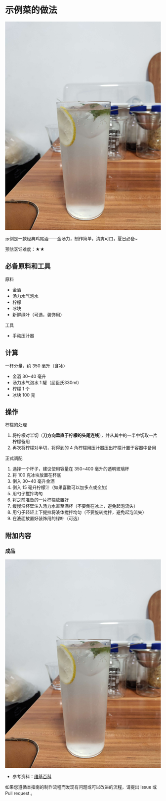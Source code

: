 <!-- 这是 HowToDrink 菜谱仓库中的示例菜谱模板文件。 -->
<!-- 注意：在编写时，中文与英文或数字之间必须有且仅有一个空格。 -->
<!-- 注意：在编写时，标题与正文之间必须有且仅有一个空行。 -->

# 示例菜的做法

<!-- 标题必须是 `菜名` + `的做法`。和文件名一致。 -->

<!-- 如果有图片更好。 -->

![示例饮品](./示例饮品.jpg)

<!-- 在这里简单介绍饮品的特点、是否含酒精、酒精度数（如果含酒精的话）、难度。 -->
示例是一款经典鸡尾酒——金汤力，制作简单，清爽可口，夏日必备~

<!--
1星：没有特别困难的步骤。只需要将原材料简单混合即可。大约2分钟即可完成。即使没有经验的人，也可以按照步骤做出像模像样的效果。
2星：包含的步骤非常简单。不太需要经验，只需要按照步骤进行操作即可。大约5分钟即可完成。即使没有经验的人，也可以按照步骤做出像模像样的效果，但是想要做出完美的效果就需要一定的练习。
3星：包含的步骤不算太复杂。需要一定经验。大约8分钟即可完成。对于有经验的人，并不会太难，但是想要做出完美的效果也需要一定的经验加上练习。
4星：包含了很多复杂的步骤。10分钟以内即可完成。即使是有经验的人，也需要花费很多时间来准备这道菜，但是做熟练之后，就可以做出非常美味的效果。
5星：包含了很多复杂的步骤。可能需要10分钟以上才能完成。即使是有经验的厨师，也需要花费很多时间来准备这款饮品，并且非常容易出现失误。
-->

预估烹饪难度：★★

## 必备原料和工具

<!-- 在这里列出必需原料。以方便大家快速判断自己手边的材料是否足够。-->

<!-- 注意：某些原料已经在厨房采购部分提及。这里不要重复提及： -->
<!-- 燃气灶, 饮用水, 锅, 食用油, 碗与盘子, 筷子, 炒勺, 洗涤剂, 抹布, 钢丝球, 菜刀 -->

<!-- 可以推荐购买哪个品牌的来方便决策。 -->

原料

- 金酒
- 汤力水气泡水
- 柠檬
- 冰块
- 新鲜绿叶（可选，装饰用）

工具

- 手动压汁器


## 计算

<!-- 这一章节里介绍一些计算公式，求得原料的量、重要的时间参数、混合比例，以便在后续操作中引用。 -->

<!-- 这里有两种情况： -->
<!-- 1. 可能会大批量的制作饮品。例如：聚会用可乐桶。这种情况需要给出计算公式。 -->
<!-- 2. 固定分量的饮品。每份的容量一致而永远不会发生变化。这种情况需要给出一份的量。 -->

<!-- 对于大小不一的食材，必须给出质量参考 -->
<!-- 对于可以自行斟酌加量的食材，必须给出建议添加的范围 -->
<!-- 请不要使用有大有小的容器作为单位！这会令人困惑，难以后续精准化。请使用毫升！ -->


一杯分量，约 350 毫升（含冰）

- 金酒 30~40 毫升
- 汤力水气泡水 1 罐（屈臣氏330ml）
- 柠檬 1 个
- 冰块 100 克

## 操作

<!-- 在这里详细描述饮品制作的全部流程。 -->
<!-- 不允许使用不精准描述的词汇，例如：`适 量`、`少 量`、`中 量`、`适 当`。 -->
<!-- 在这里，如果操作的食材不是“全部食材”而是“部分食材”，也必须指明。否则默认指定的是全部原料。 -->

柠檬的处理

1. 将柠檬对半切（**刀方向垂直于柠檬的头尾连线**），并从其中的一半中切取一片柠檬备用
2. 再次将柠檬对半切，将得到的 4 角柠檬用压汁器压出柠檬汁置于容器中备用

正式调配

1. 选择一个杯子，建议使用容量在 350~400 毫升的透明玻璃杯
2. 将 100 克冰块放置在杯底
3. 倒入 30~40 毫升金酒
4. 倒入 15 毫升柠檬汁（如果喜酸可以加多点或全加）
5. 用勺子搅拌均匀
6. 将之前准备的一片柠檬放置好
7. 缓慢沿杯壁注入汤力水直至满杯（不要倒在冰上，避免起泡流失）
8. 用勺子轻轻上下提拉将液体搅拌均匀（不要旋转搅拌，避免起泡流失）
9. 在液面放置好装饰用的绿叶（可选）

## 附加内容

<!-- 这里展示成品的图片 -->

### 成品

![示例饮品](./示例饮品.jpg)

<!-- 在这里额外补充一些注意事项、参考资料、安全须知等。 -->

- 参考资料：[维基百科](https://en.wikipedia.org/wiki/Gin_and_tonic)

<!-- 必须保留下面的文字。 -->
如果您遵循本指南的制作流程而发现有问题或可以改进的流程，请提出 Issue 或 Pull request 。

<!-- 在提交 Pull Request 前，请删除模板中的所有注释。 -->
